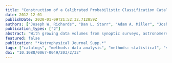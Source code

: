 ```yaml
---
title: "Construction of a Calibrated Probabilistic Classification Catalog: Application to 50k Variable Sources in the All-Sky Automated Survey"
date: 2012-12-01
publishDate: 2020-01-09T21:52:32.712859Z
authors: ["Joseph W. Richards", "Dan L. Starr", "Adam A. Miller", "Joshua S. Bloom", "Nathaniel R. Butler", "Henrik Brink", "Arien Crellin-Quick"]
publication_types: ["2"]
abstract: "With growing data volumes from synoptic surveys, astronomers necessarily must become more abstracted from the discovery and introspection processes. Given the scarcity of follow-up resources, there is a particularly sharp onus on the frameworks that replace these human roles to provide accurate and well-calibrated probabilistic classification catalogs. Such catalogs inform the subsequent follow-up, allowing consumers to optimize the selection of specific sources for further study and permitting rigorous treatment of classification purities and efficiencies for population studies. Here, we describe a process to produce a probabilistic classification catalog of variability with machine learning from a multi-epoch photometric survey. In addition to producing accurate classifications, we show how to estimate calibrated class probabilities and motivate the importance of probability calibration. We also introduce a methodology for feature-based anomaly detection, which allows discovery of objects in the survey that do not fit within the predefined class taxonomy. Finally, we apply these methods to sources observed by the All-Sky Automated Survey (ASAS), and release the Machine-learned ASAS Classification Catalog (MACC), a 28 class probabilistic classification catalog of 50,124 ASAS sources in the ASAS Catalog of Variable Stars. We estimate that MACC achieves a sub-20% classification error rate and demonstrate that the class posterior probabilities are reasonably calibrated. MACC classifications compare favorably to the classifications of several previous domain-specific ASAS papers and to the ASAS Catalog of Variable Stars, which had classified only 24% of those sources into one of 12 science classes."
featured: false
publication: "*Astrophysical Journal Supp.*"
tags: ["catalogs", "methods: data analysis", "methods: statistical", "stars: variables: general", "techniques: photometric", "Astrophysics - Instrumentation and Methods for Astrophysics", "Astrophysics - Solar and Stellar Astrophysics", "Statistics - Applications"]
doi: "10.1088/0067-0049/203/2/32"
---
```


